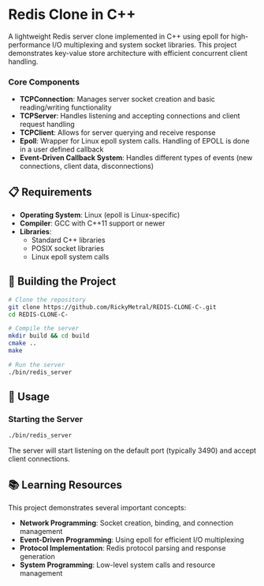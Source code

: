 # Redis Clone in C++

A lightweight Redis server clone implemented in C++ using epoll for high-performance I/O multiplexing and system socket libraries. This project demonstrates key-value store architecture with efficient concurrent client handling.


### Core Components

- **TCPConnection**: Manages server socket creation and basic reading/writing functionality
- **TCPServer**: Handles listening and accepting connections and client request handling
- **TCPClient**: Allows for server querying and receive response
- **Epoll**: Wrapper for Linux epoll system calls. Handling of EPOLL is done in a user defined callback
- **Event-Driven Callback System**: Handles different types of events (new connections, client data, disconnections)


## 📋 Requirements

- **Operating System**: Linux (epoll is Linux-specific)
- **Compiler**: GCC with C++11 support or newer
- **Libraries**: 
  - Standard C++ libraries
  - POSIX socket libraries
  - Linux epoll system calls

## 🔧 Building the Project

```bash
# Clone the repository
git clone https://github.com/RickyMetral/REDIS-CLONE-C-.git
cd REDIS-CLONE-C-

# Compile the server
mkdir build && cd build
cmake ..
make

# Run the server
./bin/redis_server
```

## 🚦 Usage

### Starting the Server

```bash
./bin/redis_server
```

The server will start listening on the default port (typically 3490) and accept client connections.

## 📚 Learning Resources

This project demonstrates several important concepts:

- **Network Programming**: Socket creation, binding, and connection management
- **Event-Driven Programming**: Using epoll for efficient I/O multiplexing
- **Protocol Implementation**: Redis protocol parsing and response generation
- **System Programming**: Low-level system calls and resource management
